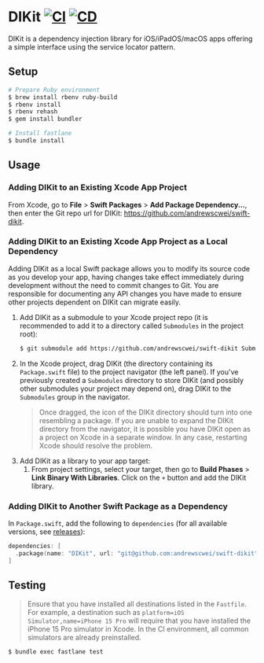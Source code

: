# DIKit [![CI](https://github.com/andrewscwei/swift-dikit/workflows/CI/badge.svg?branch=master)](https://github.com/andrewscwei/swift-dikit/actions/workflows/ci.yml?query=branch%3Amaster) [![CD](https://github.com/andrewscwei/swift-dikit/workflows/CD/badge.svg?branch=master)](https://github.com/andrewscwei/swift-dikit/actions/workflows/cd.yml?query=branch%3Amaster)

DIKit is a dependency injection library for iOS/iPadOS/macOS apps offering a simple interface using the service locator pattern.

## Setup

```sh
# Prepare Ruby environment
$ brew install rbenv ruby-build
$ rbenv install
$ rbenv rehash
$ gem install bundler

# Install fastlane
$ bundle install
```

## Usage

### Adding DIKit to an Existing Xcode App Project

From Xcode, go to **File** > **Swift Packages** > **Add Package Dependency...**, then enter the Git repo url for DIKit: https://github.com/andrewscwei/swift-dikit.

### Adding DIKit to an Existing Xcode App Project as a Local Dependency

Adding DIKit as a local Swift package allows you to modify its source code as you develop your app, having changes take effect immediately during development without the need to commit changes to Git. You are responsible for documenting any API changes you have made to ensure other projects dependent on DIKit can migrate easily.

1. Add DIKit as a submodule to your Xcode project repo (it is recommended to add it to a directory called `Submodules` in the project root):
    ```sh
    $ git submodule add https://github.com/andrewscwei/swift-dikit Submodules/DIKit
    ```
2. In the Xcode project, drag DIKit (the directory containing its `Package.swift` file) to the project navigator (the left panel). If you've previously created a `Submodules` directory to store DIKit (and possibly other submodules your project may depend on), drag DIKit to the `Submodules` group in the navigator.
    > Once dragged, the icon of the DIKit directory should turn into one resembling a package. If you are unable to expand the DIKit directory from the navigator, it is possible you have DIKit open as a project on Xcode in a separate window. In any case, restarting Xcode should resolve the problem.
3. Add DIKit as a library to your app target:
    1. From project settings, select your target, then go to **Build Phases** > **Link Binary With Libraries**. Click on the `+` button and add the DIKit library.

### Adding DIKit to Another Swift Package as a Dependency

In `Package.swift`, add the following to `dependencies` (for all available versions, see [releases](https://github.com/andrewscwei/swift-dikit/releases)):

```swift
dependencies: [
  .package(name: "DIKit", url: "git@github.com:andrewscwei/swift-dikit", from: "<version>")
]
```

## Testing

> Ensure that you have installed all destinations listed in the `Fastfile`. For example, a destination such as `platform=iOS Simulator,name=iPhone 15 Pro` will require that you have installed the iPhone 15 Pro simulator in Xcode. In the CI environment, all common simulators are already preinstalled.

```sh
$ bundle exec fastlane test
```
